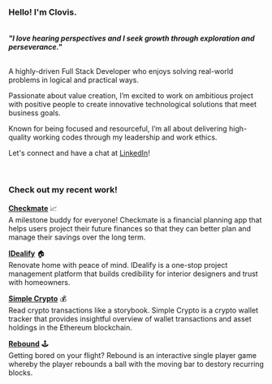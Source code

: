 ### Hello! I'm Clovis.

<br>
<strong><em>"I love hearing perspectives and I seek growth through exploration and perseverance."</em></strong>
<br><br>

A highly-driven Full Stack Developer who enjoys solving real-world problems in logical and practical ways. 

Passionate about value creation, I’m excited to work on ambitious project with positive people to create innovative technological solutions that meet business goals.

Known for being focused and resourceful, I’m all about delivering high-quality working codes through my leadership and work ethics.

Let's connect and have a chat at [LinkedIn](https://www.linkedin.com/in/fongclovis/)!

<br>

### Check out my recent work!

[<strong>Checkmate</strong>](https://checkmate-two.vercel.app/) 📈
<br>
A milestone buddy for everyone! Checkmate is a financial planning app that helps users project their future finances so that they can better plan and manage their savings over the long term. 

[<strong>IDealify</strong>](https://idealify.vercel.app/) 🏠
<br>
Renovate home with peace of mind. IDealify is a one-stop project management platform that builds credibility for interior designers and trust with homeowners. 

[<strong>Simple Crypto</strong>](https://simplecrypto.vercel.app/) 💰
<br>
Read crypto transactions like a storybook. Simple Crypto is a crypto wallet tracker that provides insightful overview of wallet transactions and asset holdings in the Ethereum blockchain.

[<strong>Rebound</strong>](https://rebound.vercel.app/) 🕹️
<br>
Getting bored on your flight? Rebound is an interactive single player game whereby the player rebounds a ball with the moving bar to destory recurring blocks.
